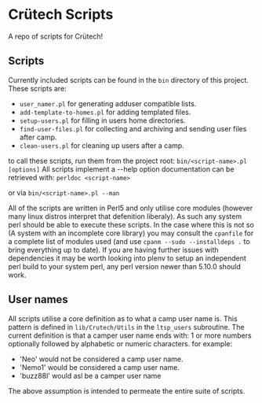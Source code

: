 # Crütech Scripts #

A repo of scripts for Crütech!

## Scripts ##
Currently included scripts can be found in the `bin` directory of this project.
These scripts are:
  * `user_namer.pl` for generating adduser compatible lists.
  * `add-template-to-homes.pl` for adding templated files.
  * `setup-users.pl` for filling in users home directories.
  * `find-user-files.pl` for collecting and archiving and sending user files after camp.
  * `clean-users.pl` for cleaning up users after a camp.

to call these scripts, run them from the project root:
`bin/<script-name>.pl [options]`
All scripts implement a --help option documentation can be retrieved with:
`perldoc <script-name>`

or via
`bin/<script-name>.pl --man`

All of the scripts are written in Perl5 and only utilise core modules (however many linux distros interpret that defenition liberaly). As such any system perl should be able to execute these scripts. In the case where this is not so (A system with an incomplete core library) you may consult the `cpanfile` for a complete list of modules used (and use `cpanm --sudo --installdeps .` to bring everything up to date).
If you are having further issues with dependencies it may be worth looking into plenv to setup an independent perl build to your system perl, any perl version newer than 5.10.0 should work.

## User names ##
All scripts utilise a core definition as to what a camp user name is. This pattern is defined in `lib/Crutech/Utils` in the `ltsp_users` subroutine.
The current definition is that a camper user name ends with: 1 or more numbers optionally followed by alphabetic or numeric characters.
for example:
  * 'Neo' would not be considered a camp user name.
  * 'Nemo1' would be considered a camp user name.
  * 'buzz88l' would asl be a camper user name

The above assumption is intended to permeate the entire suite of scripts.
